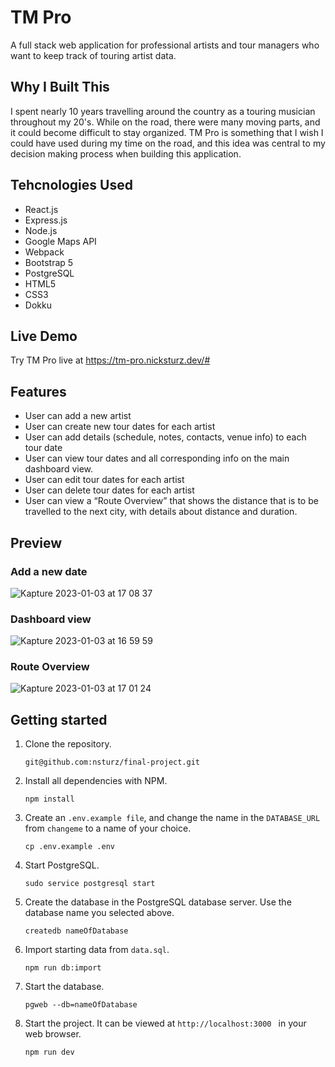 # TM Pro

A full stack web application for professional artists and tour managers who want to keep track of touring artist data.

## Why I Built This

I spent nearly 10 years travelling around the country as a touring musician throughout my 20's. While on the road, there were many moving parts, and it could become difficult to stay organized. TM Pro is something that I wish I could have used during my time on the road, and this idea was central to my decision making process when building this application.

## Tehcnologies Used

- React.js
- Express.js
- Node.js
- Google Maps API
- Webpack
- Bootstrap 5
- PostgreSQL
- HTML5
- CSS3
- Dokku

## Live Demo

Try TM Pro live at https://tm-pro.nicksturz.dev/#

## Features

- User can add a new artist
- User can create new tour dates for each artist
- User can add details (schedule, notes, contacts, venue info) to each tour date
- User can view tour dates and all corresponding info on the main dashboard view.
- User can edit tour dates for each artist
- User can delete tour dates for each artist
- User can view a “Route Overview” that shows the distance that is to be travelled to the next city, with details about distance and duration.

## Preview 

### Add a new date

![Kapture 2023-01-03 at 17 08 37](https://user-images.githubusercontent.com/94485412/210466678-a0587a08-69dc-4698-9a1f-c7ae303f2cbf.gif)


### Dashboard view

![Kapture 2023-01-03 at 16 59 59](https://user-images.githubusercontent.com/94485412/210466631-e47ce906-71bd-405f-89c9-75f5d8ef0035.gif)

### Route Overview

![Kapture 2023-01-03 at 17 01 24](https://user-images.githubusercontent.com/94485412/210466655-14054090-8c92-4a2b-8e5a-42bbfc48ba01.gif)

## Getting started

1. Clone the repository.
    ```shell
    git@github.com:nsturz/final-project.git
    ```
2. Install all dependencies with NPM.
    ```shell
    npm install
    ```
3. Create an `.env.example file`, and change the name in the `DATABASE_URL` from `changeme` to a name of your choice.
    ```shell
    cp .env.example .env
    ```
4. Start PostgreSQL.
   ```shell
   sudo service postgresql start
   ```
5. Create the database in the PostgreSQL database server. Use the database name you selected above.
   ```shell
   createdb nameOfDatabase
   ```
6. Import starting data from `data.sql`.  
   ```shell
   npm run db:import
   ```
7. Start the database. 
   ```shell
   pgweb --db=nameOfDatabase
   ```
8. Start the project. It can be viewed at `http://localhost:3000 ` in your web browser. 
   ```shell 
   npm run dev
   ```
